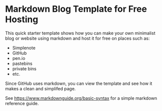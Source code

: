 # Markdown Blog Template for Free Hosting

This quick starter template shows how you can make your own minimalist blog or website using markdown and host it for free on places such as: 
* Simplenote
* GitHub
* pen.io
* pastebins
* private bins
* etc.

Since GitHub uses markdown, you can view the template and see how it makes a clean and simplifed page.

See https://www.markdownguide.org/basic-syntax for a simple markdown reference guide.
